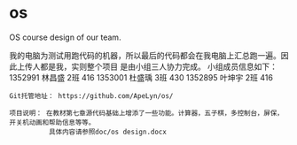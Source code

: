 # os
OS course design of our team.
 
   我的电脑为测试用跑代码的机器，所以最后的代码都会在我电脑上汇总跑一遍。因此上传人都是我，实则整个项目
是由小组三人协力完成。
   小组成员信息如下：
    1352991 林昌盛 2班  416
    1353001 杜盛瑀 3班  430
    1352895 叶坤宇 2班  416
    
    Git托管地址： https://github.com/ApeLyn/os/
    
    项目说明： 在教材第七章源代码基础上增添了一些功能。计算器，五子棋，多控制台，屏保，开关机动画和帮助信息等等。
              具体内容请参照doc/os design.docx
    
    
